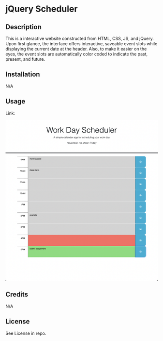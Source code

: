 # jQuery Scheduler

## Description

This is a interactive website constructed from HTML, CSS, JS, and jQuery. Upon first glance, the interface offers interactive, saveable event slots while displaying the current date at the header. Also, to make it easier on the eyes, the event slots are automatically color coded to indicate the past, present, and future.


## Installation

N/A

## Usage

Link:

![screenshot](./ss.png)

## Credits

N/A

## License

See License in repo.